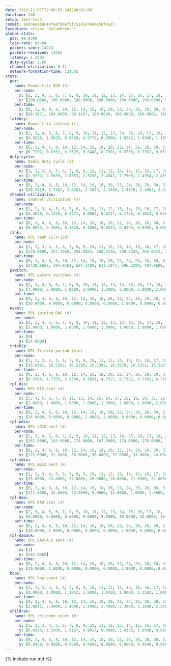 ```yaml
---
date: 2019-11-07T22:00:56.241290+01:00
duration: 240
setup: test-tsch
commit: 86934a16dc44fe0f90af5f151d1478d6658f4a27
Exception: <class 'ValueError'>
global-stats:
  pdr: 99.9369
  loss-rate: 6e-04
  packets-sent: 14274
  packets-received: 14265
  latency: 1.2293
  duty-cycle: 2.60
  channel-utilization: 0.11
  network-formation-time: 121.02
stats:
  pdr:
    name: Round-trip PDR (%)
    per-node:
      x: [2, 3, 4, 5, 6, 7, 8, 9, 10, 11, 12, 13, 14, 15, 16, 17, 18, 19, 20, 21, 22, 23, 24, 25]
      y: [100.0000, 100.0000, 100.0000, 100.0000, 100.0000, 100.0000, 99.8342, 100.0000, 100.0000, 100.0000, 100.0000, 100.0000, 100.0000, 99.8405, 100.0000, 99.6422, 100.0000, 100.0000, 99.8214, 99.6918, 100.0000, 99.6534, 100.0000, 100.0000]
    per-time:
      x: [0, 2, 4, 6, 8, 10, 12, 14, 16, 18, 20, 22, 24, 26, 28, 30, 32, 34, 36, 38, 40, 42, 44, 46, 48, 50, 52, 54, 56, 58, 60, 62, 64, 66, 68, 70, 72, 74, 76, 78, 80, 82, 84, 86, 88, 90, 92, 94, 96, 98, 100, 102, 104, 106, 108, 110, 112, 114, 116, 118, 120, 122, 124, 126, 128, 130, 132, 134, 136, 138, 140, 142, 144, 146, 148, 150, 152, 154, 156, 158, 160, 162, 164, 166, 168, 170, 172, 174, 176, 178, 180, 182, 184, 186, 188, 190, 192, 194, 196, 198, 200, 202, 204, 206, 208, 210, 212, 214, 216, 218, 220, 222, 224, 226, 228, 230, 232, 234, 236]
      y: [98.3471, 100.0000, 99.1667, 100.0000, 100.0000, 100.0000, 100.0000, 100.0000, 100.0000, 100.0000, 100.0000, 100.0000, 100.0000, 100.0000, 100.0000, 100.0000, 100.0000, 100.0000, 100.0000, 100.0000, 99.1667, 100.0000, 100.0000, 100.0000, 100.0000, 100.0000, 100.0000, 100.0000, 100.0000, 100.0000, 100.0000, 100.0000, 100.0000, 100.0000, 100.0000, 100.0000, 100.0000, 100.0000, 100.0000, 99.1667, 100.0000, 99.1667, 100.0000, 100.0000, 100.0000, 100.0000, 100.0000, 100.0000, 100.0000, 100.0000, 100.0000, 100.0000, 100.0000, 99.1667, 100.0000, 100.0000, 100.0000, 100.0000, 100.0000, 100.0000, 100.0000, 100.0000, 100.0000, 100.0000, 100.0000, 100.0000, 100.0000, 100.0000, 100.0000, 100.0000, 99.1667, 100.0000, 100.0000, 100.0000, 100.0000, 100.0000, 100.0000, 100.0000, 100.0000, 100.0000, 100.0000, 100.0000, 100.0000, 100.0000, 100.0000, 100.0000, 100.0000, 100.0000, 100.0000, 100.0000, 100.0000, 100.0000, 100.0000, 100.0000, 100.0000, 100.0000, 100.0000, 100.0000, 100.0000, 100.0000, 100.0000, 100.0000, 100.0000, 100.0000, 100.0000, 100.0000, 100.0000, 100.0000, 100.0000, 100.0000, 100.0000, 99.1667, 100.0000, 100.0000, 100.0000, 100.0000, 100.0000, 100.0000, 100.0000]
  latency:
    name: Round-trip latency (s)
    per-node:
      x: [2, 3, 4, 5, 6, 7, 8, 9, 10, 11, 12, 13, 14, 15, 16, 17, 18, 19, 20, 21, 22, 23, 24, 25]
      y: [0.9228, 1.0020, 0.9458, 0.9779, 0.9090, 1.0243, 1.0368, 1.1955, 1.0977, 1.1995, 1.0834, 1.0950, 1.2465, 1.3204, 1.1803, 1.2978, 1.2305, 1.4137, 1.3483, 1.5778, 1.5354, 1.5637, 1.5436, 1.7504]
    per-time:
      x: [0, 2, 4, 6, 8, 10, 12, 14, 16, 18, 20, 22, 24, 26, 28, 30, 32, 34, 36, 38, 40, 42, 44, 46, 48, 50, 52, 54, 56, 58, 60, 62, 64, 66, 68, 70, 72, 74, 76, 78, 80, 82, 84, 86, 88, 90, 92, 94, 96, 98, 100, 102, 104, 106, 108, 110, 112, 114, 116, 118, 120, 122, 124, 126, 128, 130, 132, 134, 136, 138, 140, 142, 144, 146, 148, 150, 152, 154, 156, 158, 160, 162, 164, 166, 168, 170, 172, 174, 176, 178, 180, 182, 184, 186, 188, 190, 192, 194, 196, 198, 200, 202, 204, 206, 208, 210, 212, 214, 216, 218, 220, 222, 224, 226, 228, 230, 232, 234, 236]
      y: [0.7192, 0.8332, 0.7529, 0.6448, 0.7301, 0.6753, 0.7381, 0.6513, 0.6255, 0.6457, 0.6877, 0.6637, 0.6966, 0.6962, 0.7515, 0.6697, 0.7101, 0.7649, 0.7514, 0.6240, 0.7105, 0.6553, 0.6465, 0.7397, 0.6979, 0.7417, 0.7615, 0.6839, 0.7050, 0.7747, 0.7412, 0.8057, 0.7589, 0.8246, 0.7381, 1.0067, 0.9511, 0.8070, 0.7711, 0.7998, 0.7370, 1.2846, 1.1901, 1.0124, 0.9975, 0.8470, 0.7541, 1.3907, 1.5523, 1.3826, 1.0921, 0.9855, 0.9708, 1.4473, 1.5263, 1.5639, 1.5289, 1.3445, 1.1576, 1.4682, 1.5388, 1.5921, 1.5304, 1.5292, 1.5355, 1.5526, 1.6196, 1.6121, 1.5569, 1.5518, 1.5338, 1.5452, 1.5025, 1.5520, 1.5974, 1.5858, 1.6126, 1.5683, 1.5645, 1.5508, 1.5489, 1.6136, 1.5465, 1.6082, 1.6058, 1.5670, 1.5300, 1.6020, 1.6150, 1.5202, 1.5939, 1.6222, 1.5401, 1.5913, 1.5824, 1.5664, 1.5240, 1.5648, 1.5497, 1.5309, 1.5583, 1.5767, 1.5496, 1.5774, 1.5091, 1.5820, 1.5656, 1.5542, 1.6206, 1.5958, 1.5940, 1.6258, 1.6556, 1.5110, 1.5849, 1.5590, 1.6224, 1.6073, 1.6159]
  duty-cycle:
    name: Radio duty cycle (%)
    per-node:
      x: [1, 2, 3, 4, 5, 6, 7, 8, 9, 10, 11, 12, 13, 14, 15, 16, 17, 18, 19, 20, 21, 22, 23, 24, 25]
      y: [2.9252, 2.5639, 2.8853, 2.5288, 2.4942, 2.7509, 2.4954, 2.4559, 2.6318, 2.4257, 2.4945, 2.5210, 2.5275, 2.6159, 2.6199, 2.9408, 2.6415, 2.7771, 2.7988, 2.7409, 2.8757, 2.4978, 2.8666, 2.8333, 3.0067]
    per-time:
      x: [0, 2, 4, 6, 8, 10, 12, 14, 16, 18, 20, 22, 24, 26, 28, 30, 32, 34, 36, 38, 40, 42, 44, 46, 48, 50, 52, 54, 56, 58, 60, 62, 64, 66, 68, 70, 72, 74, 76, 78, 80, 82, 84, 86, 88, 90, 92, 94, 96, 98, 100, 102, 104, 106, 108, 110, 112, 114, 116, 118, 120, 122, 124, 126, 128, 130, 132, 134, 136, 138, 140, 142, 144, 146, 148, 150, 152, 154, 156, 158, 160, 162, 164, 166, 168, 170, 172, 174, 176, 178, 180, 182, 184, 186, 188, 190, 192, 194, 196, 198, 200, 202, 204, 206, 208, 210, 212, 214, 216, 218, 220, 222, 224, 226, 228, 230, 232, 234, 236, 238, 240]
      y: [38.7519, 2.7362, 2.6283, 2.4555, 2.3460, 2.4139, 2.4063, 2.4236, 2.4082, 2.3987, 2.3976, 2.4085, 2.4006, 2.4083, 2.4354, 2.4267, 2.4077, 2.4063, 2.4044, 2.4085, 2.3979, 2.4042, 2.3951, 2.3894, 2.3929, 2.3863, 2.3916, 2.6102, 2.4615, 2.4102, 2.3304, 2.3972, 2.4084, 2.3960, 2.4028, 2.4027, 2.3957, 2.3902, 2.3857, 2.3948, 2.4016, 2.6016, 2.4196, 2.2961, 2.3706, 2.3761, 2.3976, 2.3800, 2.3876, 2.3884, 2.3924, 2.3937, 2.3942, 2.3775, 2.3926, 2.3860, 2.3876, 2.4081, 2.3957, 2.4032, 2.3992, 2.3822, 2.3953, 2.3840, 2.3922, 2.3904, 2.3980, 2.3942, 2.4010, 2.3787, 2.3947, 2.4029, 2.3800, 2.3745, 2.3908, 2.3951, 2.3989, 2.4010, 2.3759, 2.3893, 2.3905, 2.3889, 2.4040, 2.3939, 2.4033, 2.4070, 2.3973, 2.3837, 2.3977, 2.3935, 2.3875, 2.3850, 2.4013, 2.3924, 2.3861, 2.3919, 2.3854, 2.3827, 2.3916, 2.3836, 2.3956, 2.3871, 2.3865, 2.3929, 2.3906, 2.3831, 2.3891, 2.3956, 2.3926, 2.4030, 2.4001, 2.4010, 2.4100, 2.4084, 2.3852, 2.3931, 2.3916, 2.3944, 2.4022, 2.3948, null]
  channel-utilization:
    name: Channel utilization (%)
    per-node:
      x: [1, 2, 3, 4, 5, 6, 7, 8, 9, 10, 11, 12, 13, 14, 15, 16, 17, 18, 19, 20, 21, 22, 23, 24, 25]
      y: [0.3670, 0.1226, 0.2271, 0.0807, 0.0327, 0.1755, 0.1024, 0.0365, 0.0331, 0.0548, 0.0330, 0.0621, 0.1353, 0.0314, 0.0407, 0.1795, 0.0371, 0.0698, 0.0369, 0.0471, 0.0500, 0.1452, 0.0347, 0.0309, 0.0345]
    per-time:
      x: [0, 2, 4, 6, 8, 10, 12, 14, 16, 18, 20, 22, 24, 26, 28, 30, 32, 34, 36, 38, 40, 42, 44, 46, 48, 50, 52, 54, 56, 58, 60, 62, 64, 66, 68, 70, 72, 74, 76, 78, 80, 82, 84, 86, 88, 90, 92, 94, 96, 98, 100, 102, 104, 106, 108, 110, 112, 114, 116, 118, 120, 122, 124, 126, 128, 130, 132, 134, 136, 138, 140, 142, 144, 146, 148, 150, 152, 154, 156, 158, 160, 162, 164, 166, 168, 170, 172, 174, 176, 178, 180, 182, 184, 186, 188, 190, 192, 194, 196, 198, 200, 202, 204, 206, 208, 210, 212, 214, 216, 218, 220, 222, 224, 226, 228, 230, 232, 234, 236, 238, 240]
      y: [0.0659, 0.2665, 0.1828, 0.1006, 0.0523, 0.0999, 0.0905, 0.0854, 0.0873, 0.0845, 0.0932, 0.0904, 0.0858, 0.0884, 0.1022, 0.0959, 0.0913, 0.0870, 0.0880, 0.0887, 0.0880, 0.0861, 0.0843, 0.0790, 0.0835, 0.0815, 0.0822, 0.1987, 0.1150, 0.1013, 0.0601, 0.0857, 0.0893, 0.0842, 0.0871, 0.0887, 0.0866, 0.0837, 0.0836, 0.0861, 0.0901, 0.2019, 0.0848, 0.2176, 0.0759, 0.0784, 0.0880, 0.0808, 0.0831, 0.0831, 0.0839, 0.0839, 0.0849, 0.0778, 0.0862, 0.0837, 0.0809, 0.0906, 0.0844, 0.0893, 0.0870, 0.0783, 0.0851, 0.0801, 0.0870, 0.0818, 0.0855, 0.0836, 0.0864, 0.0788, 0.0844, 0.0898, 0.0777, 0.0750, 0.0843, 0.0850, 0.0858, 0.0879, 0.0762, 0.0845, 0.0824, 0.0826, 0.0894, 0.0860, 0.0884, 0.0915, 0.0837, 0.0790, 0.0884, 0.0839, 0.0808, 0.0826, 0.0865, 0.0824, 0.0819, 0.0839, 0.0790, 0.0802, 0.0825, 0.0801, 0.0841, 0.0780, 0.0812, 0.0807, 0.0804, 0.0804, 0.0809, 0.0858, 0.0841, 0.0881, 0.0869, 0.0865, 0.0905, 0.0877, 0.0825, 0.0825, 0.0832, 0.0848, 0.0872, 0.0840, null]
  rank:
    name: RPL rank (ETX-128)
    per-node:
      x: [1, 2, 3, 4, 5, 6, 7, 8, 9, 10, 11, 12, 13, 14, 15, 16, 17, 18, 19, 20, 21, 22, 23, 24, 25]
      y: [128.0000, 257.1950, 294.8884, 260.5726, 298.5455, 264.8672, 323.3430, 315.9752, 500.5331, 405.2263, 519.9671, 408.2816, 421.3578, 818.2082, 456.8984, 719.4793, 486.1423, 550.1286, 561.9630, 592.5226, 595.6042, 616.6664, 700.9547, 701.0531, 739.5959]
    per-time:
      x: [0, 2, 4, 6, 8, 10, 12, 14, 16, 18, 20, 22, 24, 26, 28, 30, 32, 34, 36, 38, 40, 42, 44, 46, 48, 50, 52, 54, 56, 58, 60, 62, 64, 66, 68, 70, 72, 74, 76, 78, 80, 82, 84, 86, 88, 90, 92, 94, 96, 98, 100, 102, 104, 106, 108, 110, 112, 114, 116, 118, 120, 122, 124, 126, 128, 130, 132, 134, 136, 138, 140, 142, 144, 146, 148, 150, 152, 154, 156, 158, 160, 162, 164, 166, 168, 170, 172, 174, 176, 178, 180, 182, 184, 186, 188, 190, 192, 194, 196, 198, 200, 202, 204, 206, 208, 210, 212, 214, 216, 218, 220, 222, 224, 226, 228, 230, 232, 234, 236, 238, 240]
      y: [2439.6667, 594.0161, 624.1405, 617.1877, 596.3299, 487.9608, 487.8600, 483.8600, 481.5200, 475.3600, 471.5600, 475.8627, 463.4706, 461.0600, 462.9804, 467.1600, 480.7400, 482.2000, 477.3922, 473.9200, 474.5800, 474.2885, 469.1600, 461.3600, 461.5600, 454.6800, 457.0200, 422.5911, 435.0259, 428.8014, 406.8224, 452.6863, 443.6200, 442.8800, 441.3000, 439.3000, 442.5294, 445.7000, 450.5200, 450.5600, 460.0000, 525.2607, 559.9853, 678.4555, 564.9412, 442.9000, 440.2200, 438.0000, 437.6538, 437.9400, 436.0600, 435.6800, 437.7200, 441.0200, 439.2353, 441.2400, 438.4000, 438.6400, 437.3000, 437.2200, 438.0600, 435.8200, 436.1200, 434.8600, 441.0588, 434.9800, 437.4200, 435.9600, 438.9200, 445.1400, 444.8800, 446.9200, 455.2600, 453.7059, 455.1569, 456.4400, 459.6275, 456.9800, 450.3200, 452.6923, 442.8000, 443.1200, 442.7400, 449.4200, 462.7600, 461.5400, 457.9800, 458.8235, 456.9804, 456.7115, 460.4510, 459.3600, 462.5400, 455.6863, 450.0200, 447.9200, 444.7059, 443.2400, 443.3922, 440.2157, 443.2000, 442.1600, 444.2200, 435.1800, 437.2400, 433.9216, 434.7200, 435.6200, 451.4151, 441.0392, 442.9804, 444.7400, 450.5098, 443.5400, 446.4510, 440.1000, 438.8431, 436.3400, 445.6275, 438.6600, null]
  pswitch:
    name: RPL parent switches (#)
    per-node:
      x: [2, 3, 4, 5, 6, 7, 8, 9, 10, 11, 12, 13, 14, 15, 16, 17, 18, 19, 20, 21, 22, 23, 24, 25]
      y: [1.0000, 2.0000, 1.0000, 2.0000, 1.0000, 2.0000, 2.0000, 2.0000, 3.0000, 3.0000, 5.0000, 2.0000, 5.0000, 6.0000, 2.0000, 6.0000, 2.0000, 4.0000, 4.0000, 1.0000, 2.0000, 4.0000, 6.0000, 6.0000]
    per-time:
      x: [0, 2, 4, 6, 8, 10, 12, 14, 16, 18, 20, 22, 24, 26, 28, 30, 32, 34, 36, 38, 40, 42, 44, 46, 48, 50, 52, 54, 56, 58, 60, 62, 64, 66, 68, 70, 72, 74, 76, 78, 80, 82, 84, 86, 88, 90, 92, 94, 96, 98, 100, 102, 104, 106, 108, 110, 112, 114, 116, 118, 120, 122, 124, 126, 128, 130, 132, 134, 136, 138, 140, 142, 144, 146, 148, 150, 152, 154, 156, 158, 160, 162, 164, 166, 168, 170, 172, 174, 176, 178, 180, 182, 184, 186, 188, 190, 192, 194, 196, 198, 200, 202, 204, 206, 208, 210, 212, 214, 216, 218, 220, 222, 224, 226, 228, 230, 232, 234, 236]
      y: [30.0000, 0.0000, 0.0000, 0.0000, 0.0000, 1.0000, 0.0000, 0.0000, 0.0000, 0.0000, 0.0000, 1.0000, 1.0000, 0.0000, 1.0000, 0.0000, 0.0000, 0.0000, 1.0000, 0.0000, 0.0000, 2.0000, 0.0000, 0.0000, 0.0000, 0.0000, 0.0000, 0.0000, 3.0000, 0.0000, 0.0000, 1.0000, 0.0000, 0.0000, 0.0000, 0.0000, 1.0000, 0.0000, 0.0000, 0.0000, 1.0000, 1.0000, 0.0000, 2.0000, 0.0000, 0.0000, 0.0000, 0.0000, 2.0000, 0.0000, 0.0000, 0.0000, 0.0000, 0.0000, 1.0000, 0.0000, 0.0000, 0.0000, 0.0000, 0.0000, 0.0000, 0.0000, 0.0000, 0.0000, 1.0000, 0.0000, 0.0000, 0.0000, 0.0000, 0.0000, 0.0000, 0.0000, 0.0000, 1.0000, 1.0000, 0.0000, 1.0000, 0.0000, 0.0000, 2.0000, 0.0000, 0.0000, 0.0000, 0.0000, 0.0000, 0.0000, 0.0000, 1.0000, 1.0000, 2.0000, 1.0000, 0.0000, 0.0000, 1.0000, 0.0000, 0.0000, 1.0000, 0.0000, 1.0000, 1.0000, 0.0000, 0.0000, 0.0000, 0.0000, 0.0000, 1.0000, 0.0000, 0.0000, 3.0000, 1.0000, 1.0000, 0.0000, 1.0000, 0.0000, 1.0000, 0.0000, 1.0000, 0.0000, 1.0000]
  event:
    name: RPL joining DAG (#)
    per-node:
      x: [2, 3, 4, 5, 6, 7, 8, 9, 10, 11, 12, 13, 14, 15, 16, 17, 18, 19, 20, 21, 22, 23, 24, 25]
      y: [1.0000, 1.0000, 1.0000, 1.0000, 1.0000, 1.0000, 1.0000, 1.0000, 1.0000, 1.0000, 1.0000, 1.0000, 1.0000, 1.0000, 1.0000, 1.0000, 1.0000, 1.0000, 1.0000, 1.0000, 1.0000, 1.0000, 1.0000, 1.0000]
    per-time:
      x: [0]
      y: [24.0000]
  trickle:
    name: RPL Trickle period (min)
    per-node:
      x: [1, 2, 3, 4, 5, 6, 7, 8, 9, 10, 11, 12, 13, 14, 15, 16, 17, 18, 19, 20, 21, 22, 23, 24, 25]
      y: [16.6081, 16.5392, 16.5290, 16.5392, 16.5070, 16.5251, 16.5287, 16.4613, 16.4588, 16.3947, 16.5329, 16.5406, 17.3457, 16.5378, 16.4734, 16.5262, 16.4720, 16.5947, 16.5326, 16.6020, 16.5717, 11.3274, 16.5469, 16.5545, 16.5378]
    per-time:
      x: [0, 2, 4, 6, 8, 10, 12, 14, 16, 18, 20, 22, 24, 26, 28, 30, 32, 34, 36, 38, 40, 42, 44, 46, 48, 50, 52, 54, 56, 58, 60, 62, 64, 66, 68, 70, 72, 74, 76, 78, 80, 82, 84, 86, 88, 90, 92, 94, 96, 98, 100, 102, 104, 106, 108, 110, 112, 114, 116, 118, 120, 122, 124, 126, 128, 130, 132, 134, 136, 138, 140, 142, 144, 146, 148, 150, 152, 154, 156, 158, 160, 162, 164, 166, 168, 170, 172, 174, 176, 178, 180, 182, 184, 186, 188, 190, 192, 194, 196, 198, 200, 202, 204, 206, 208, 210, 212, 214, 216, 218, 220, 222, 224, 226, 228, 230, 232, 234, 236, 238, 240]
      y: [0.3394, 1.7705, 2.9300, 4.3691, 4.7517, 8.7381, 8.7381, 8.7381, 8.7381, 16.7772, 17.4763, 17.4763, 17.4763, 17.4763, 17.4763, 17.4763, 17.4763, 17.4763, 17.4763, 17.4763, 17.4763, 17.4763, 17.4763, 17.4763, 17.4763, 17.4763, 17.4763, 17.4763, 17.4763, 17.4763, 17.4763, 17.4763, 17.4763, 17.4763, 17.4763, 17.4763, 17.4763, 17.4763, 17.4763, 17.4763, 17.4763, 17.4763, 17.4763, 17.4763, 17.4763, 17.4763, 17.4763, 17.4763, 17.4763, 17.4763, 17.4763, 17.4763, 17.4763, 17.4763, 17.4763, 17.4763, 17.4763, 17.4763, 17.4763, 17.4763, 17.4763, 17.4763, 17.4763, 17.4763, 17.4763, 17.4763, 17.4763, 17.4763, 17.4763, 17.4763, 17.4763, 17.4763, 17.4763, 17.4763, 17.4763, 17.4763, 17.4763, 17.4763, 17.4763, 17.4763, 17.4763, 17.4763, 17.4763, 17.4763, 17.4763, 17.4763, 17.4763, 17.4763, 17.4763, 17.4763, 17.4763, 17.4763, 17.4763, 17.4763, 17.4763, 17.4763, 17.4763, 17.4763, 17.4763, 17.4763, 17.4763, 17.4763, 17.4763, 17.4763, 17.4763, 17.4763, 17.4763, 17.4763, 17.4763, 17.4763, 17.4763, 17.4763, 17.4763, 17.4763, 17.4763, 17.4763, 17.4763, 17.4763, 17.4763, 17.4763, null]
  rpl-dis:
    name: RPL DIS sent (#)
    per-node:
      x: [3, 4, 5, 6, 7, 9, 11, 13, 14, 15, 16, 17, 18, 19, 20, 21, 22, 23, 24, 25]
      y: [1.0000, 1.0000, 1.0000, 1.0000, 1.0000, 1.0000, 1.0000, 2.0000, 2.0000, 1.0000, 2.0000, 2.0000, 2.0000, 3.0000, 1.0000, 2.0000, 10.0000, 3.0000, 2.0000, 3.0000]
    per-time:
      x: [0, 2, 4, 6, 8, 10, 12, 14, 16, 18, 20, 22, 24, 26, 28, 30, 32, 34, 36, 38, 40, 42, 44, 46, 48, 50, 52, 54, 56, 58, 60, 62, 64, 66, 68, 70, 72, 74, 76, 78, 80, 82, 84, 86]
      y: [34.0000, 0.0000, 0.0000, 2.0000, 3.0000, 0.0000, 0.0000, 0.0000, 0.0000, 0.0000, 0.0000, 0.0000, 0.0000, 0.0000, 0.0000, 0.0000, 0.0000, 0.0000, 0.0000, 0.0000, 0.0000, 0.0000, 0.0000, 0.0000, 0.0000, 0.0000, 0.0000, 0.0000, 0.0000, 0.0000, 1.0000, 0.0000, 0.0000, 0.0000, 0.0000, 0.0000, 0.0000, 0.0000, 0.0000, 0.0000, 0.0000, 0.0000, 0.0000, 2.0000]
  rpl-udio:
    name: RPL uDIO sent (#)
    per-node:
      x: [2, 3, 4, 5, 6, 7, 8, 9, 10, 11, 12, 13, 14, 15, 16, 17, 18, 19, 20, 21, 22, 23, 24, 25]
      y: [161.0000, 163.0000, 174.0000, 167.0000, 174.0000, 170.0000, 177.0000, 167.0000, 166.0000, 166.0000, 167.0000, 175.0000, 166.0000, 167.0000, 177.0000, 166.0000, 168.0000, 167.0000, 170.0000, 168.0000, 192.0000, 162.0000, 164.0000, 163.0000]
    per-time:
      x: [0, 2, 4, 6, 8, 10, 12, 14, 16, 18, 20, 22, 24, 26, 28, 30, 32, 34, 36, 38, 40, 42, 44, 46, 48, 50, 52, 54, 56, 58, 60, 62, 64, 66, 68, 70, 72, 74, 76, 78, 80, 82, 84, 86, 88, 90, 92, 94, 96, 98, 100, 102, 104, 106, 108, 110, 112, 114, 116, 118, 120, 122, 124, 126, 128, 130, 132, 134, 136, 138, 140, 142, 144, 146, 148, 150, 152, 154, 156, 158, 160, 162, 164, 166, 168, 170, 172, 174, 176, 178, 180, 182, 184, 186, 188, 190, 192, 194, 196, 198, 200, 202, 204, 206, 208, 210, 212, 214, 216, 218, 220, 222, 224, 226, 228, 230, 232, 234, 236, 238, 240]
      y: [122.0000, 32.0000, 38.0000, 36.0000, 37.0000, 33.0000, 28.0000, 40.0000, 30.0000, 29.0000, 37.0000, 32.0000, 31.0000, 30.0000, 32.0000, 34.0000, 28.0000, 33.0000, 32.0000, 34.0000, 30.0000, 36.0000, 26.0000, 34.0000, 33.0000, 36.0000, 30.0000, 46.0000, 35.0000, 29.0000, 35.0000, 36.0000, 34.0000, 34.0000, 34.0000, 30.0000, 27.0000, 33.0000, 34.0000, 34.0000, 34.0000, 47.0000, 34.0000, 39.0000, 35.0000, 33.0000, 33.0000, 30.0000, 31.0000, 35.0000, 32.0000, 34.0000, 31.0000, 30.0000, 33.0000, 35.0000, 35.0000, 32.0000, 31.0000, 32.0000, 36.0000, 32.0000, 36.0000, 33.0000, 34.0000, 31.0000, 30.0000, 31.0000, 36.0000, 32.0000, 30.0000, 31.0000, 32.0000, 31.0000, 31.0000, 33.0000, 32.0000, 30.0000, 33.0000, 37.0000, 35.0000, 31.0000, 32.0000, 30.0000, 35.0000, 33.0000, 34.0000, 33.0000, 36.0000, 31.0000, 34.0000, 33.0000, 31.0000, 33.0000, 32.0000, 33.0000, 33.0000, 38.0000, 30.0000, 32.0000, 30.0000, 31.0000, 34.0000, 29.0000, 30.0000, 38.0000, 33.0000, 27.0000, 37.0000, 33.0000, 32.0000, 35.0000, 34.0000, 37.0000, 35.0000, 31.0000, 33.0000, 32.0000, 34.0000, 32.0000, 0.0000]
  rpl-mdio:
    name: RPL mDIO sent (#)
    per-node:
      x: [1, 2, 3, 4, 5, 6, 7, 8, 9, 10, 11, 12, 13, 14, 15, 16, 17, 18, 19, 20, 21, 22, 23, 24, 25]
      y: [25.0000, 23.0000, 22.0000, 20.0000, 20.0000, 21.0000, 22.0000, 22.0000, 21.0000, 25.0000, 22.0000, 22.0000, 23.0000, 21.0000, 22.0000, 21.0000, 22.0000, 20.0000, 21.0000, 20.0000, 21.0000, 21.0000, 21.0000, 20.0000, 20.0000]
    per-time:
      x: [0, 2, 4, 6, 8, 10, 12, 14, 16, 18, 20, 22, 24, 26, 28, 30, 32, 34, 36, 38, 40, 42, 44, 46, 48, 50, 52, 54, 56, 58, 60, 62, 64, 66, 68, 70, 72, 74, 76, 78, 80, 82, 84, 86, 88, 90, 92, 94, 96, 98, 100, 102, 104, 106, 108, 110, 112, 114, 116, 118, 120, 122, 124, 126, 128, 130, 132, 134, 136, 138, 140, 142, 144, 146, 148, 150, 152, 154, 156, 158, 160, 162, 164, 166, 168, 170, 172, 174, 176, 178, 180, 182, 184, 186, 188, 190, 192, 194, 196, 198, 200, 202, 204, 206, 208, 210, 212, 214, 216, 218, 220, 222, 224, 226, 228, 230, 232, 234, 236, 238]
      y: [111.0000, 42.0000, 23.0000, 9.0000, 15.0000, 1.0000, 1.0000, 10.0000, 11.0000, 3.0000, 0.0000, 0.0000, 0.0000, 2.0000, 5.0000, 4.0000, 6.0000, 7.0000, 1.0000, 0.0000, 0.0000, 0.0000, 3.0000, 6.0000, 7.0000, 5.0000, 4.0000, 1.0000, 0.0000, 0.0000, 0.0000, 6.0000, 4.0000, 8.0000, 7.0000, 0.0000, 0.0000, 0.0000, 0.0000, 2.0000, 6.0000, 3.0000, 6.0000, 5.0000, 3.0000, 0.0000, 0.0000, 0.0000, 3.0000, 4.0000, 4.0000, 9.0000, 4.0000, 1.0000, 0.0000, 1.0000, 0.0000, 5.0000, 6.0000, 3.0000, 4.0000, 5.0000, 1.0000, 0.0000, 0.0000, 2.0000, 4.0000, 4.0000, 7.0000, 6.0000, 1.0000, 0.0000, 1.0000, 0.0000, 1.0000, 5.0000, 7.0000, 8.0000, 3.0000, 0.0000, 0.0000, 0.0000, 2.0000, 5.0000, 6.0000, 6.0000, 4.0000, 2.0000, 0.0000, 1.0000, 1.0000, 0.0000, 8.0000, 6.0000, 4.0000, 1.0000, 5.0000, 0.0000, 0.0000, 0.0000, 2.0000, 6.0000, 6.0000, 6.0000, 3.0000, 1.0000, 1.0000, 0.0000, 0.0000, 0.0000, 4.0000, 9.0000, 4.0000, 6.0000, 2.0000, 0.0000, 0.0000, 1.0000, 3.0000, 7.0000]
  rpl-dao:
    name: RPL DAO sent (#)
    per-node:
      x: [2, 3, 4, 5, 6, 7, 8, 9, 10, 11, 12, 13, 14, 15, 16, 17, 18, 19, 20, 21, 22, 23, 24, 25]
      y: [9.0000, 9.0000, 9.0000, 9.0000, 9.0000, 10.0000, 10.0000, 10.0000, 11.0000, 10.0000, 11.0000, 10.0000, 10.0000, 12.0000, 9.0000, 13.0000, 9.0000, 10.0000, 10.0000, 9.0000, 10.0000, 11.0000, 12.0000, 11.0000]
    per-time:
      x: [0, 2, 4, 6, 8, 10, 12, 14, 16, 18, 20, 22, 24, 26, 28, 30, 32, 34, 36, 38, 40, 42, 44, 46, 48, 50, 52, 54, 56, 58, 60, 62, 64, 66, 68, 70, 72, 74, 76, 78, 80, 82, 84, 86, 88, 90, 92, 94, 96, 98, 100, 102, 104, 106, 108, 110, 112, 114, 116, 118, 120, 122, 124, 126, 128, 130, 132, 134, 136, 138, 140, 142, 144, 146, 148, 150, 152, 154, 156, 158, 160, 162, 164, 166, 168, 170, 172, 174, 176, 178, 180, 182, 184, 186, 188, 190, 192, 194, 196, 198, 200, 202, 204, 206, 208, 210, 212, 214, 216, 218, 220, 222, 224, 226, 228, 230, 232, 234, 236, 238]
      y: [30.0000, 1.0000, 0.0000, 0.0000, 0.0000, 1.0000, 0.0000, 0.0000, 0.0000, 0.0000, 0.0000, 1.0000, 1.0000, 0.0000, 16.0000, 4.0000, 1.0000, 0.0000, 1.0000, 1.0000, 0.0000, 2.0000, 0.0000, 0.0000, 0.0000, 1.0000, 1.0000, 1.0000, 12.0000, 5.0000, 1.0000, 1.0000, 0.0000, 2.0000, 0.0000, 1.0000, 1.0000, 0.0000, 0.0000, 1.0000, 1.0000, 4.0000, 7.0000, 7.0000, 2.0000, 0.0000, 0.0000, 1.0000, 3.0000, 1.0000, 1.0000, 0.0000, 0.0000, 0.0000, 2.0000, 2.0000, 2.0000, 11.0000, 2.0000, 0.0000, 0.0000, 1.0000, 3.0000, 1.0000, 1.0000, 0.0000, 0.0000, 0.0000, 0.0000, 1.0000, 3.0000, 11.0000, 2.0000, 2.0000, 1.0000, 0.0000, 4.0000, 1.0000, 1.0000, 2.0000, 0.0000, 0.0000, 0.0000, 2.0000, 3.0000, 7.0000, 4.0000, 2.0000, 1.0000, 2.0000, 2.0000, 1.0000, 1.0000, 3.0000, 0.0000, 0.0000, 1.0000, 1.0000, 3.0000, 5.0000, 6.0000, 1.0000, 2.0000, 0.0000, 1.0000, 1.0000, 2.0000, 1.0000, 4.0000, 1.0000, 2.0000, 1.0000, 2.0000, 2.0000, 5.0000, 2.0000, 3.0000, 0.0000, 2.0000, 1.0000]
  rpl-daoack:
    name: RPL DAO-ACK sent (#)
    per-node:
      x: [1]
      y: [242.0000]
    per-time:
      x: [0, 2, 4, 6, 8, 10, 12, 14, 16, 18, 20, 22, 24, 26, 28, 30, 32, 34, 36, 38, 40, 42, 44, 46, 48, 50, 52, 54, 56, 58, 60, 62, 64, 66, 68, 70, 72, 74, 76, 78, 80, 82, 84, 86, 88, 90, 92, 94, 96, 98, 100, 102, 104, 106, 108, 110, 112, 114, 116, 118, 120, 122, 124, 126, 128, 130, 132, 134, 136, 138, 140, 142, 144, 146, 148, 150, 152, 154, 156, 158, 160, 162, 164, 166, 168, 170, 172, 174, 176, 178, 180, 182, 184, 186, 188, 190, 192, 194, 196, 198, 200, 202, 204, 206, 208, 210, 212, 214, 216, 218, 220, 222, 224, 226, 228, 230, 232, 234, 236, 238]
      y: [30.0000, 1.0000, 0.0000, 0.0000, 0.0000, 1.0000, 0.0000, 0.0000, 0.0000, 0.0000, 0.0000, 1.0000, 1.0000, 0.0000, 16.0000, 4.0000, 1.0000, 0.0000, 1.0000, 1.0000, 0.0000, 2.0000, 0.0000, 0.0000, 0.0000, 1.0000, 1.0000, 1.0000, 13.0000, 4.0000, 1.0000, 1.0000, 0.0000, 2.0000, 0.0000, 1.0000, 1.0000, 0.0000, 0.0000, 1.0000, 1.0000, 4.0000, 7.0000, 7.0000, 2.0000, 0.0000, 0.0000, 1.0000, 3.0000, 1.0000, 1.0000, 0.0000, 0.0000, 0.0000, 2.0000, 2.0000, 2.0000, 11.0000, 2.0000, 0.0000, 0.0000, 1.0000, 3.0000, 1.0000, 1.0000, 0.0000, 0.0000, 0.0000, 0.0000, 2.0000, 2.0000, 11.0000, 2.0000, 2.0000, 1.0000, 0.0000, 4.0000, 1.0000, 1.0000, 2.0000, 0.0000, 0.0000, 0.0000, 1.0000, 3.0000, 7.0000, 4.0000, 2.0000, 1.0000, 2.0000, 2.0000, 1.0000, 1.0000, 3.0000, 0.0000, 0.0000, 1.0000, 1.0000, 3.0000, 5.0000, 6.0000, 1.0000, 1.0000, 1.0000, 1.0000, 2.0000, 1.0000, 1.0000, 4.0000, 1.0000, 2.0000, 1.0000, 2.0000, 2.0000, 5.0000, 2.0000, 3.0000, 0.0000, 2.0000, 1.0000]
  hops:
    name: RPL hop count (#)
    per-node:
      x: [1, 2, 3, 4, 5, 6, 7, 8, 9, 10, 11, 12, 13, 14, 15, 16, 17, 18, 19, 20, 21, 22, 23, 24, 25]
      y: [0.0000, 1.0000, 1.1042, 1.0000, 1.0458, 1.0000, 1.1583, 1.0083, 2.1500, 2.0000, 2.7750, 2.0000, 2.0000, 3.0000, 2.0000, 2.0000, 2.2385, 3.0000, 3.0000, 3.0000, 3.0000, 3.0000, 4.0000, 4.0000, 4.0840]
    per-time:
      x: [0, 2, 4, 6, 8, 10, 12, 14, 16, 18, 20, 22, 24, 26, 28, 30, 32, 34, 36, 38, 40, 42, 44, 46, 48, 50, 52, 54, 56, 58, 60, 62, 64, 66, 68, 70, 72, 74, 76, 78, 80, 82, 84, 86, 88, 90, 92, 94, 96, 98, 100, 102, 104, 106, 108, 110, 112, 114, 116, 118, 120, 122, 124, 126, 128, 130, 132, 134, 136, 138, 140, 142, 144, 146, 148, 150, 152, 154, 156, 158, 160, 162, 164, 166, 168, 170, 172, 174, 176, 178, 180, 182, 184, 186, 188, 190, 192, 194, 196, 198, 200, 202, 204, 206, 208, 210, 212, 214, 216, 218, 220, 222, 224, 226, 228, 230, 232, 234, 236, 238]
      y: [2.0811, 2.4000, 2.4000, 2.4000, 2.4000, 2.3800, 2.3600, 2.3600, 2.3600, 2.3600, 2.3600, 2.3200, 2.3000, 2.2800, 2.2800, 2.2800, 2.2800, 2.2800, 2.2800, 2.2000, 2.2000, 2.2000, 2.2000, 2.2000, 2.2000, 2.2000, 2.2000, 2.2000, 2.2000, 2.1600, 2.1600, 2.1600, 2.1600, 2.1600, 2.1600, 2.1600, 2.1600, 2.1600, 2.1600, 2.1600, 2.1600, 2.1600, 2.1600, 2.1600, 2.1600, 2.1600, 2.1600, 2.1600, 2.1600, 2.1600, 2.1600, 2.1600, 2.1600, 2.1600, 2.1600, 2.1600, 2.1600, 2.1600, 2.1600, 2.1600, 2.1600, 2.1600, 2.1600, 2.1600, 2.1600, 2.1600, 2.1600, 2.1600, 2.1600, 2.1600, 2.1600, 2.1600, 2.1600, 2.1600, 2.1600, 2.1600, 2.1600, 2.1600, 2.1600, 2.1600, 2.1600, 2.1600, 2.1600, 2.1600, 2.1600, 2.1600, 2.1600, 2.1600, 2.1600, 2.1600, 2.1600, 2.1600, 2.1600, 2.1200, 2.1200, 2.1200, 2.1200, 2.1200, 2.1200, 2.1200, 2.1200, 2.1200, 2.1200, 2.1200, 2.1200, 2.1200, 2.1200, 2.1200, 2.1200, 2.1200, 2.1200, 2.1200, 2.1200, 2.1200, 2.1200, 2.1200, 2.1200, 2.1200, 2.1200, 2.1200]
  children:
    name: RPL children count (#)
    per-node:
      x: [1, 2, 3, 4, 5, 6, 7, 8, 9, 10, 11, 12, 13, 14, 15, 16, 17, 18, 19, 20, 21, 22, 23, 24, 25]
      y: [6.6833, 1.1000, 1.9167, 0.9917, 0.0000, 1.4333, 1.8500, 0.0000, 0.0000, 0.7542, 0.0000, 0.8542, 2.5523, 0.0000, 0.1250, 2.5774, 0.1464, 1.3556, 0.1046, 0.3766, 0.4477, 0.6276, 0.0837, 0.0000, 0.0000]
    per-time:
      x: [0, 2, 4, 6, 8, 10, 12, 14, 16, 18, 20, 22, 24, 26, 28, 30, 32, 34, 36, 38, 40, 42, 44, 46, 48, 50, 52, 54, 56, 58, 60, 62, 64, 66, 68, 70, 72, 74, 76, 78, 80, 82, 84, 86, 88, 90, 92, 94, 96, 98, 100, 102, 104, 106, 108, 110, 112, 114, 116, 118, 120, 122, 124, 126, 128, 130, 132, 134, 136, 138, 140, 142, 144, 146, 148, 150, 152, 154, 156, 158, 160, 162, 164, 166, 168, 170, 172, 174, 176, 178, 180, 182, 184, 186, 188, 190, 192, 194, 196, 198, 200, 202, 204, 206, 208, 210, 212, 214, 216, 218, 220, 222, 224, 226, 228, 230, 232, 234, 236, 238]
      y: [0.9459, 0.9600, 0.9600, 0.9600, 0.9600, 0.9600, 0.9600, 0.9600, 0.9600, 0.9600, 0.9600, 0.9600, 0.9600, 0.9600, 0.9600, 0.9600, 0.9600, 0.9600, 0.9600, 0.9600, 0.9600, 0.9600, 0.9600, 0.9600, 0.9600, 0.9600, 0.9600, 0.9600, 0.9600, 0.9600, 0.9600, 0.9600, 0.9600, 0.9600, 0.9600, 0.9600, 0.9600, 0.9600, 0.9600, 0.9600, 0.9600, 0.9600, 0.9600, 0.9600, 0.9600, 0.9600, 0.9600, 0.9600, 0.9600, 0.9600, 0.9600, 0.9600, 0.9600, 0.9600, 0.9600, 0.9600, 0.9600, 0.9600, 0.9600, 0.9600, 0.9600, 0.9600, 0.9600, 0.9600, 0.9600, 0.9600, 0.9600, 0.9600, 0.9600, 0.9600, 0.9600, 0.9600, 0.9600, 0.9600, 0.9600, 0.9600, 0.9600, 0.9600, 0.9600, 0.9600, 0.9600, 0.9600, 0.9600, 0.9600, 0.9600, 0.9600, 0.9600, 0.9600, 0.9600, 0.9600, 0.9600, 0.9600, 0.9600, 0.9600, 0.9600, 0.9600, 0.9600, 0.9600, 0.9600, 0.9600, 0.9600, 0.9600, 0.9600, 0.9600, 0.9600, 0.9600, 0.9600, 0.9600, 0.9600, 0.9600, 0.9600, 0.9600, 0.9600, 0.9600, 0.9600, 0.9600, 0.9600, 0.9600, 0.9600, 0.9600]
---
```


{% include run.md %}
